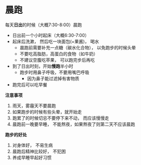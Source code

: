 # 晨跑

每天**日出**的时候（大概7:30-8:00）晨跑

- 日出前一个小时起床（大概6:30-7:00）
- 起床后洗漱， 然后吃一块面包(+果酱)， 喝水
     - 晨跑前需要补充一点糖（碳水化合物）， 以免跑步的时候头晕
     - 不要吃高脂肪，高蛋白的食物（如牛奶）
     - 不建议空腹吃苹果， 可以跑完步后再吃
- 到了日出时刻，开始**慢跑**半小时
     - 跑步时用鼻子呼吸，不要用嘴巴呼吸
          - 因为鼻子能过滤掉有害物质
- 跑完后可以吃早餐

**注意事项**

1. 雨天，雾霾天不要晨跑
2. 如果跑步的时候有些头晕，就开始走
3. 跑累了的时候切忌不要停下来不动， 而应该慢慢走
4. 晨跑前一晚要早睡， 不能熬夜，如果熬夜了则第二天不应该晨跑

**跑步的好处**

1. 对身体好， 不易生病
2. 晨跑后精神比较好， 不犯困
3. 养成早睡早起好习惯

